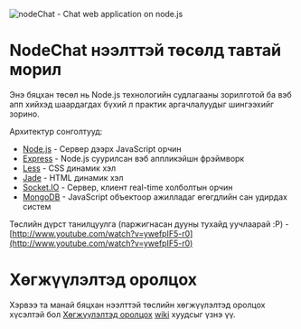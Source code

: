![nodeChat - Chat web application on node.js](https://lh4.googleusercontent.com/-OWVxR1wEvLw/TrVrj_xHc5I/AAAAAAAABF0/afSafHY7Wcw/s619/header.png "nodeChat - Chat web application on node.js")

NodeChat нээлттэй төсөлд тавтай морил
=====================================

Энэ бяцхан төсөл нь Node.js технологийн судлагааны зорилготой ба вэб апп хийхэд шаардагдах бүхий л практик аргачлалуудыг шингээхийг зорино.

Архитектур сонголтууд:

* [Node.js](/joyent/node) - Сервер дээрх JavaScript орчин
* [Express](/visionmedia/express) - Node.js суурилсан вэб аппликэйшн фрэймворк
* [Less](/cloudhead/less.js) - CSS динамик хэл
* [Jade](/visionmedia/jade) - HTML динамик хэл
* [Socket.IO](/learnboost/socket.io) - Сервер, клиент real-time холболтын орчин
* [MongoDB](http://www.mongodb.org) - JavaScript объектоор ажилладаг өгөгдлийн сан удирдах систем

Төслийн дүрст танилцуулга (паржигнасан дууны тухайд уучлаарай :P) - [http://www.youtube.com/watch?v=ywefpIF5-r0](http://www.youtube.com/watch?v=ywefpIF5-r0)

Хөгжүүлэлтэд оролцох
====================

Хэрвээ та манай бяцхан нээлттэй төслийн хөгжүүлэлтэд оролцох хүсэлтэй бол [Хөгжүүлэлтэд оролцох](khaschuluu/NodeChat/wiki/Хөгжүүлэлтэд-оролцох) [wiki](khaschuluu/NodeChat/wiki) хуудсыг үзнэ үү.

